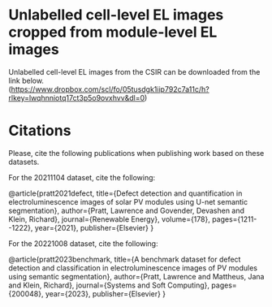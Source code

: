 # Unlabelled cell-level EL images cropped from module-level EL images

Unlabelled cell-level EL images from the CSIR can be downloaded from the link below.             
(https://www.dropbox.com/scl/fo/05tusdgk1iip792c7a11c/h?rlkey=lwqhnniotq17ct3p5o9ovxhvv&dl=0)

# Citations

Please, cite the following publications when publishing work based on these datasets.

For the 20211104 dataset, cite the following:

@article{pratt2021defect,
  title={Defect detection and quantification in electroluminescence images of solar PV modules using U-net semantic segmentation},
  author={Pratt, Lawrence and Govender, Devashen and Klein, Richard},
  journal={Renewable Energy},
  volume={178},
  pages={1211--1222},
  year={2021},
  publisher={Elsevier}
}

For the 20221008 dataset, cite the following:

@article{pratt2023benchmark,
  title={A benchmark dataset for defect detection and classification in electroluminescence images of PV modules using semantic segmentation},
  author={Pratt, Lawrence and Mattheus, Jana and Klein, Richard},
  journal={Systems and Soft Computing},
  pages={200048},
  year={2023},
  publisher={Elsevier}
}
